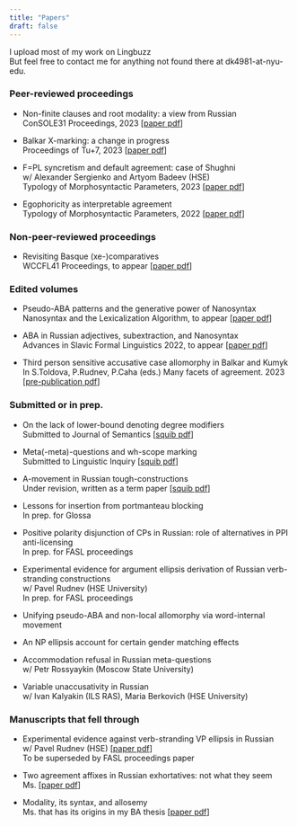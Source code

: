 ```yaml
---
title: "Papers"
draft: false
---
```


I upload most of my work on Lingbuzz\
But feel free to contact me for anything not found there at dk4981-at-nyu-edu.


### Peer-reviewed proceedings

  + Non-finite clauses and root modality: a view from Russian\
  ConSOLE31 Proceedings, 2023 [[paper pdf](console31.pdf)]

  + Balkar X-marking: a change in progress\
   Proceedings of Tu+7, 2023 [[paper pdf](BalkarX.pdf)]
   
  + F=PL syncretism and default agreement: case of Shughni\
  w/ Alexander Sergienko and Artyom Badeev (HSE)\
  Typology of Morphosyntactic Parameters, 2023 [[paper pdf](TMP22.pdf)] 
   
  + Egophoricity as interpretable agreement  
  Typology of Morphosyntactic Parameters, 2022 [[paper pdf](TMP21.pdf)] 
   
### Non-peer-reviewed proceedings

  + Revisiting Basque (xe-)comparatives\
  WCCFL41 Proceedings, to appear  [[paper pdf](wccfl41.pdf)] 
   
### Edited volumes

  + Pseudo-ABA patterns and the generative power of Nanosyntax\
  Nanosyntax and the Lexicalization Algorithm, to appear [[paper pdf](nanoPaper.pdf)] 
   
  + ABA in Russian adjectives, subextraction, and Nanosyntax\
    Advances in Slavic Formal Linguistics 2022, to appear [[paper pdf](fdsl2022.pdf)]
   
  + Third person sensitive accusative case allomorphy in Balkar and Kumyk\
  In S.Toldova, P.Rudnev, P.Caha (eds.) Many facets of agreement. 2023\
  [[pre-publication pdf](3PersCase.pdf)]

### Submitted or in prep.

+ On the lack of lower-bound denoting degree modifiers\
Submitted to Journal of Semantics  [[squib pdf](lowerbound.pdf)] 

+ Meta(-meta)-questions and wh-scope marking\
Submitted to Linguistic Inquiry [[squib pdf](metameta.pdf)] 

+ A-movement in Russian tough-constructions\
  Under revision, written as a term paper [[squib pdf](tough.pdf)] 

+ Lessons for insertion from portmanteau blocking\
In prep. for Glossa

+ Positive polarity disjunction of CPs in Russian: role of alternatives in PPI anti-licensing\
In prep. for FASL proceedings

+ Experimental evidence for argument ellipsis derivation of Russian verb-stranding constructions\
w/ Pavel Rudnev (HSE University)\
In prep. for FASL proceedings

+ Unifying pseudo-ABA and non-local allomorphy via word-internal movement

+ An NP ellipsis account for certain gender matching effects

+ Accommodation refusal in Russian meta-questions\
w/ Petr Rossyaykin (Moscow State University)

+ Variable unaccusativity in Russian\
w/ Ivan Kalyakin (ILS RAS), Maria Berkovich (HSE University)

   
 ### Manuscripts that fell through

+ Experimental evidence against verb-stranding VP ellipsis in Russian\
 w/ Pavel Rudnev (HSE) [[paper pdf](vvpePaper.pdf)]\
 To be superseded by FASL proceedings paper 

+ Two agreement affixes in Russian exhortatives: not what they seem\
  Ms. [[paper pdf](exhortPaper.pdf)]

+ Modality, its syntax, and allosemy\
Ms. that has its origins in my BA thesis [[paper pdf](thesis.pdf)] 

